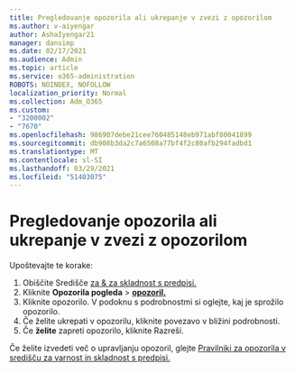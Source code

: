 ```yaml
---
title: Pregledovanje opozorila ali ukrepanje v zvezi z opozorilom
ms.author: v-aiyengar
author: AshaIyengar21
manager: dansimp
ms.date: 02/17/2021
ms.audience: Admin
ms.topic: article
ms.service: o365-administration
ROBOTS: NOINDEX, NOFOLLOW
localization_priority: Normal
ms.collection: Adm_O365
ms.custom:
- "3200002"
- "7670"
ms.openlocfilehash: 986907debe21cee760485148eb971abf80041899
ms.sourcegitcommit: db908b3da2c7a6508a77bf4f2c80afb294fadbd1
ms.translationtype: MT
ms.contentlocale: sl-SI
ms.lasthandoff: 03/29/2021
ms.locfileid: "51403075"
---
```

# <a name="review-or-act-on-an-alert"></a>Pregledovanje opozorila ali ukrepanje v zvezi z opozorilom

Upoštevajte te korake:

1. Obiščite Središče [za & za skladnost s predpisi.](https://go.microsoft.com/fwlink/p/?linkid=2077143)
1. Kliknite **Opozorila pogleda**  >  **[opozoril.](https://go.microsoft.com/fwlink/?linkid=2103301)**
1. Kliknite opozorilo. V podoknu s podrobnostmi si oglejte, kaj je sprožilo opozorilo.
1. Če želite ukrepati v opozorilu, kliknite povezavo v bližini podrobnosti.
1. Če **želite** zapreti opozorilo, kliknite Razreši.

Če želite izvedeti več o upravljanju opozoril, glejte [Pravilniki za opozorila v središču za varnost in skladnost s predpisi.](https://go.microsoft.com/fwlink/?linkid=2103211)

